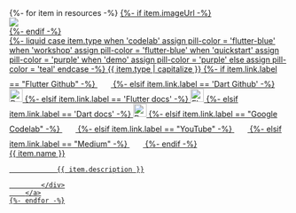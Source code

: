 <section class="card-grid" id="all-resources-grid">
    {%- for item in resources -%}
        <a id="{{ item.name }}"
           data-type="{{ item.type }}"
           data-tags='{{ item.tags | join: ", " }}'
           data-description="{{ item.description }}"
           class="card outlined-card"
           href="{{ item.link.url }}"
           target="_blank"
        >
            {%- if item.imageUrl -%}
                <div class="card-image-holder-material-3">
                    <img src='{{ item.imageUrl }}'>
                </div>
            {%- endif -%}
            <div class="card-leading">
                {%- liquid
                    case item.type
                        when 'codelab'
                            assign pill-color = 'flutter-blue'
                        when 'workshop'
                            assign pill-color = 'flutter-blue'
                        when 'quickstart'
                            assign pill-color = 'purple'
                        when 'demo'
                            assign pill-color = 'purple'
                        else
                            assign pill-color = 'teal'
                    endcase -%}
                <span class="pill-sm {{ pill-color }}">{{ item.type | capitalize }}</span>
                {%- if item.link.label == "Flutter Github" -%}
                    <svg class="monochrome-icon" width="24px" height="24px">
                      <use href="/assets/images/social/github.svg#github"></use>
                    </svg>
                {%- elsif item.link.label == 'Dart Github' -%}
                    <img src="/assets/images/branding/dart/logo.svg" width="24px" alt="Dart logo" />
                {%- elsif item.link.label == 'Flutter docs' -%}
                    <img src='/assets/images/branding/flutter/icon/1080.png' alt="Flutter logo" width="24px"/>
                {%- elsif item.link.label == 'Dart docs' -%}
                    <img src='/assets/images/branding/dart/logo.svg' alt="Dart icon" width="24px"/>
                {%- elsif item.link.label == "Google Codelab" -%}
                    <svg width="24px" height="24px">
                      <use href="/assets/images/social/google-developers.svg#google-developers"></use>
                    </svg>
                {%- elsif item.link.label == "YouTube" -%}
                    <svg style="color: red" width="24px" height="24px">
                      <use href="/assets/images/social/youtube.svg#youtube"></use>
                    </svg>
                {%- elsif item.link.label == "Medium" -%}
                    <svg class="monochrome-icon" width="24px" height="24px">
                      <use href="/assets/images/social/medium.svg#medium"></use>
                    </svg>
                {%- endif -%}
            </div>
            <div class="card-header">
                <span class="card-title">{{ item.name }}</span>
            </div>
            <div class="card-content">

                {{ item.description }}

            </div>
        </a>
    {%- endfor -%}
</section>

